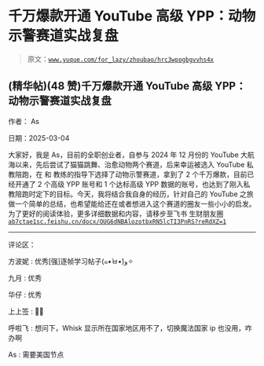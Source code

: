 # 千万爆款开通 YouTube 高级 YPP：动物示警赛道实战复盘

> 原文：[`www.yuque.com/for_lazy/zhoubao/hrc3wpogbgvvhs4x`](https://www.yuque.com/for_lazy/zhoubao/hrc3wpogbgvvhs4x)

## (精华帖)(48 赞)千万爆款开通 YouTube 高级 YPP：动物示警赛道实战复盘

作者： As

日期：2025-03-04

大家好，我是 As，目前的全职创业者，自参与 2024 年 12 月份的 YouTube 大航海以来，先后尝试了猫猫跳舞、治愈动物两个赛道，后来幸运被选入 YouTube 私教陪跑，在
和
教练的指导下选择了动物示警赛道，拿到了 2 个千万爆款，目前已经开通了 2 个高级 YPP 账号和 1 个达标高级 YPP 数据的账号，也达到了刚入私教陪跑时定下的目标。今天，我将结合我自身的经历，针对自己的 YouTube 之旅做一个简单的总结，也希望能给还在或者想进入这个赛道的圈友一些小小的启发。
为了更好的阅读体验，更多详细数据和内容，请移步至飞书 生财朋友圈 [`ab7ctae1sc.feishu.cn/docx/OUG6dNBAlozotbxRN5lcTI3PnRS?reRdXZ=1`](https://ab7ctae1sc.feishu.cn/docx/OUG6dNBAlozotbxRN5lcTI3PnRS?reRdXZ=1)

* * *

评论区：

方波妮 : 优秀[强]逐帧学习帖子(๑•̀ㅂ•́)و✧

九月 : 优秀

华仔 : 优秀

上上签 : 👍🏻

呼啦飞 : 想问下，Whisk 显示所在国家地区用不了，切换魔法国家 ip 也没用，咋办啊

As : 需要美国节点